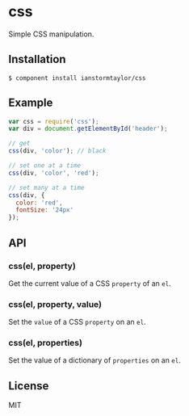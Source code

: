 # css
  
  Simple CSS manipulation.

## Installation

    $ component install ianstormtaylor/css

## Example

```js
var css = require('css');
var div = document.getElementById('header');

// get
css(div, 'color'); // black

// set one at a time
css(div, 'color', 'red');

// set many at a time
css(div, {
  color: 'red',
  fontSize: '24px'
});
```

## API

### css(el, property)
  
  Get the current value of a CSS `property` of an `el`.

### css(el, property, value)

  Set the `value` of a CSS `property` on an `el`.

### css(el, properties)

  Set the value of a dictionary of `properties` on an `el`.

## License

  MIT
